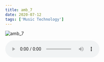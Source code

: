 ```yaml
---
title: amb_7
date: 2020-07-12
tags: ['Music Technology']
---
```


![amb_7](/rm_ation/images/amb_7.jpg)

<audio controls crossorigin="anonymous" src="https://northerninformation.s3.us-east-2.amazonaws.com/blog/amb_7.mp3"></audio>

